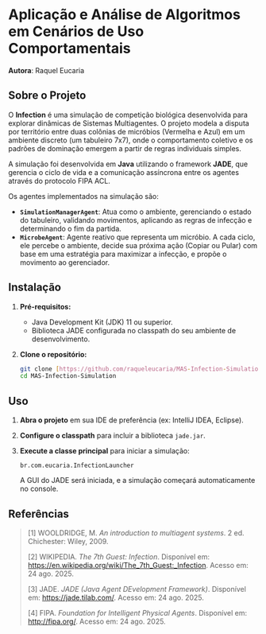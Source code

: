 # Aplicação e Análise de Algoritmos em Cenários de Uso Comportamentais<br>
**Autora**: Raquel Eucaria

## Sobre o Projeto
O **Infection** é uma simulação de competição biológica desenvolvida para explorar dinâmicas de Sistemas Multiagentes. O projeto modela a disputa por território entre duas colônias de micróbios (Vermelha e Azul) em um ambiente discreto (um tabuleiro 7x7), onde o comportamento coletivo e os padrões de dominação emergem a partir de regras individuais simples.

A simulação foi desenvolvida em **Java** utilizando o framework **JADE**, que gerencia o ciclo de vida e a comunicação assíncrona entre os agentes através do protocolo FIPA ACL.

[//]: # (<div align='center'><center>)

[//]: # (<img src="docs/assets/infection_game.jpg" width="60%">)

[//]: # (<label>Jogo "Infection" de The 7th Guest, inspiração para a dinâmica da simulação.</label>)

[//]: # (</center></div>)

Os agentes implementados na simulação são:

* **`SimulationManagerAgent`**: Atua como o ambiente, gerenciando o estado do tabuleiro, validando movimentos, aplicando as regras de infecção e determinando o fim da partida.
* **`MicrobeAgent`**: Agente reativo que representa um micróbio. A cada ciclo, ele percebe o ambiente, decide sua próxima ação (Copiar ou Pular) com base em uma estratégia para maximizar a infecção, e propõe o movimento ao gerenciador.

[//]: # (Mais detalhes sobre a arquitetura, o comportamento dos agentes e as regras de negócio podem ser encontrados na documentação técnica do projeto.)

[//]: # ()
[//]: # (* **[📄 Documentação de Implementação]&#40;implementacao.md&#41;**)

[//]: # (* **[📐 Documentação de Modelagem &#40;AUML&#41;]&#40;modelagem.md&#41;**)

[//]: # (## Screenshots)

[//]: # ()
[//]: # (<div align='center'>)

[//]: # (  <img src="simulation_animation.gif" /><br><br>)

[//]: # (  <label><strong> Imagem 1:</strong> Execução da Simulação<br> <strong>Fonte:</strong> Autoria Própria, 2025.</label><br><br><br>)

[//]: # (</div>)

## Instalação

1.  **Pré-requisitos:**
    * Java Development Kit (JDK) 11 ou superior.
    * Biblioteca JADE configurada no classpath do seu ambiente de desenvolvimento.

2.  **Clone o repositório:**
    ```bash
    git clone [https://github.com/raqueleucaria/MAS-Infection-Simulation.git](https://github.com/raqueleucaria/MAS-Infection-Simulation.git)
    cd MAS-Infection-Simulation
    ```

## Uso

1.  **Abra o projeto** em sua IDE de preferência (ex: IntelliJ IDEA, Eclipse).

2.  **Configure o classpath** para incluir a biblioteca `jade.jar`.

3.  **Execute a classe principal** para iniciar a simulação:
    ```
    br.com.eucaria.InfectionLauncher
    ```
    A GUI do JADE será iniciada, e a simulação começará automaticamente no console.


## Referências

> [1] WOOLDRIDGE, M. *An introduction to multiagent systems*. 2 ed. Chichester: Wiley, 2009.
>
> [2] WIKIPEDIA. *The 7th Guest: Infection*. Disponível em: <https://en.wikipedia.org/wiki/The_7th_Guest:_Infection>. Acesso em: 24 ago. 2025.
>
> [3] JADE. *JADE (Java Agent DEvelopment Framework)*. Disponível em: https://jade.tilab.com/. Acesso em: 24 ago. 2025.
>
> [4] FIPA. *Foundation for Intelligent Physical Agents*. Disponível em: http://fipa.org/. Acesso em: 24 ago. 2025.
